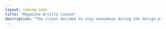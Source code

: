 ```yaml
---
layout: coming-soon
title: "Magazine Article Layout"
description: "The client decided to stay anonymous during the design process. I was tasked with creating a few Magazine article layouts for them."
---
```

